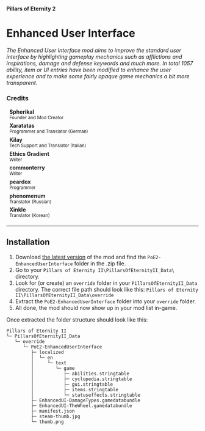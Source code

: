 #### Pillars of Eternity 2
# Enhanced User Interface
*The Enhanced User Interface mod aims to improve the standard user interface by highlighting gameplay mechanics such as afflictions and inspirations, damage and defense keywords and much more. In total 1057 ability, item or UI entries have been modified to enhance the user experience and to make some fairly opaque game mechanics a bit more transparent.*

### Credits
&nbsp;&nbsp;**Spherikal**\
&nbsp;&nbsp;<sup>Founder and Mod Creator</sup>\
&nbsp;&nbsp;**Xaratatas**\
&nbsp;&nbsp;<sup>Programmer and Translator (German)</sup>\
&nbsp;&nbsp;**Kilay**\
&nbsp;&nbsp;<sup>Tech Support and Translator (Italian)</sup>\
&nbsp;&nbsp;**Ethics Gradient**\
&nbsp;&nbsp;<sup>Writer</sup>\
&nbsp;&nbsp;**commonterry**\
&nbsp;&nbsp;<sup>Writer</sup>\
&nbsp;&nbsp;**peardox**\
&nbsp;&nbsp;<sup>Programmer</sup>\
&nbsp;&nbsp;**phenomenum**\
&nbsp;&nbsp;<sup>Translator (Russian)</sup>\
&nbsp;&nbsp;**Xinkle**\
&nbsp;&nbsp;<sup>Translator (Korean)</sup>

***

## Installation

1. Download [the latest version](../../releases) of the mod and find the  `PoE2-EnhancedUserInterface` folder in the .zip file.
2. Go to your `Pillars of Eternity II\PillarsOfEternityII_Data\` directory.
3. Look for (or create) an `override` folder in your `PillarsOfEternityII_Data` directory.
The correct file path should look like this: `Pillars of Eternity II\PillarsOfEternityII_Data\override`
4. Extract the `PoE2-EnhancedUserInterface` folder into your `override` folder.
5. All done, the mod should now show up in your mod list in-game.

Once extracted the folder structure should look like this:
```
Pillars of Eternity II
└─ PillarsOfEternityII_Data
   └─ override
      └─ PoE2-EnhancedUserInterface
         ├─ localized
         │  └─ en
         │     └─ text
         │        └─ game
         │           ├─ abilities.stringtable
         │           ├─ cyclopedia.stringtable
         │           ├─ gui.stringtable
         │           ├─ items.stringtable
         │           └─ statuseffects.stringtable
         ├─ EnhancedUI-DamageTypes.gamedatabundle
         ├─ EnhancedUI-TheWheel.gamedatabundle
         ├─ manifest.json
         ├─ steam-thumb.jpg
         └─ thumb.png
```
